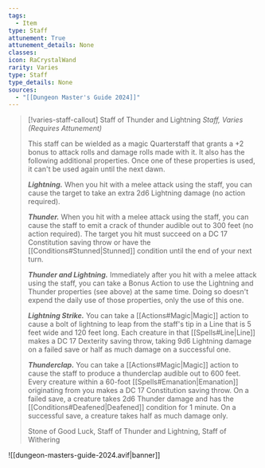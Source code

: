 ```yaml
---
tags:
  - Item
type: Staff
attunement: True
attunement_details: None
classes:
icon: RaCrystalWand
rarity: Varies
type: Staff
type_details: None
sources: 
  - "[[Dungeon Master's Guide 2024]]"
---
```

>[!varies-staff-callout] Staff of Thunder and Lightning
>_Staff, Varies (Requires Attunement)_
>
>This staff can be wielded as a magic Quarterstaff that grants a +2 bonus to attack rolls and damage rolls made with it. It also has the following additional properties. Once one of these properties is used, it can't be used again until the next dawn.
>
>**_Lightning._** When you hit with a melee attack using the staff, you can cause the target to take an extra 2d6 Lightning damage (no action required).
>
>**_Thunder._** When you hit with a melee attack using the staff, you can cause the staff to emit a crack of thunder audible out to 300 feet (no action required). The target you hit must succeed on a DC 17 Constitution saving throw or have the [[Conditions#Stunned\|Stunned]] condition until the end of your next turn.
>
>**_Thunder and Lightning._** Immediately after you hit with a melee attack using the staff, you can take a Bonus Action to use the Lightning and Thunder properties (see above) at the same time. Doing so doesn't expend the daily use of those properties, only the use of this one.
>
>**_Lightning Strike._** You can take a [[Actions#Magic\|Magic]] action to cause a bolt of lightning to leap from the staff's tip in a Line that is 5 feet wide and 120 feet long. Each creature in that [[Spells#Line\|Line]] makes a DC 17 Dexterity saving throw, taking 9d6 Lightning damage on a failed save or half as much damage on a successful one.
>
>**_Thunderclap._** You can take a [[Actions#Magic\|Magic]] action to cause the staff to produce a thunderclap audible out to 600 feet. Every creature within a 60-foot [[Spells#Emanation\|Emanation]] originating from you makes a DC 17 Constitution saving throw. On a failed save, a creature takes 2d6 Thunder damage and has the [[Conditions#Deafened\|Deafened]] condition for 1 minute. On a successful save, a creature takes half as much damage only.
>
>
>Stone of Good Luck, Staff of Thunder and Lightning, Staff of Withering
>


![[dungeon-masters-guide-2024.avif|banner]]
